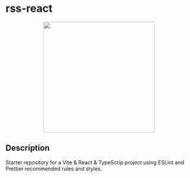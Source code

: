 # rss-react
<div id="header" align="center">
  <img src="https://media0.giphy.com/media/iIqmM5tTjmpOB9mpbn/giphy.gif?cid=ecf05e4759lbab8zwp2r7byh6tduaynx88mu0cglj7s23btp&ep=v1_gifs_related&rid=giphy.gif&ct=g" width="300"/>
</div>

## Description
Starter repository for a Vite & React & TypeScrip project using ESLint and Prettier recommended rules and styles.
